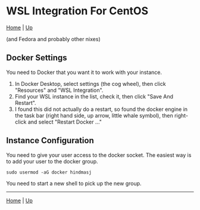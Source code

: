 # WSL Integration For CentOS

[Home](../index) | [Up](wsl-index)

(and Fedora and probably other nixes)

## Docker Settings

You need to Docker that you want it to work with your instance.

1. In Docker Desktop, select settings (the cog wheel), then click "Resources" and "WSL Integration".
1. Find your WSL instance in the list, check it, then click "Save And Restart".
1. I found this did not actually do a restart, so found the docker engine in the task bar (right hand side, up arrow, little whale symbol), then right-click and select "Restart Docker ..."

## Instance Configuration

You need to give your user access to the docker socket. The easiest way is to add your user to the docker group.

````
sudo usermod -aG docker hindmasj
````

You need to start a new shell to pick up the new group.

---
[Home](../index) | [Up](wsl-index)
